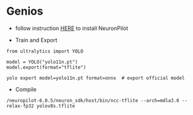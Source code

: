 # Genios
* follow instruction [HERE](https://r300-ai.github.io/ITRI-AI-Hub/docs/pages/compiler/neuronpilot.html) to install NeuronPilot

* Train and Export
```
from ultralytics import YOLO

model = YOLO("yolo11n.pt")
model.export(format="tflite")
```
```
yolo export model=yolo11n.pt format=onnx  # export official model
```
* Compile
```
/neuropilot-6.0.5/neuron_sdk/host/bin/ncc-tflite --arch=mdla3.0 --relax-fp32 yolov8s.tflite
```
